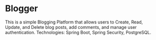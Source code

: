 # Blogger
This is a simple Blogging Platform that allows users to Create, Read, Update, and Delete blog posts, add comments, and manage user authentication.
Technologies: Spring Boot, Spring Security, PostgreSQL.
